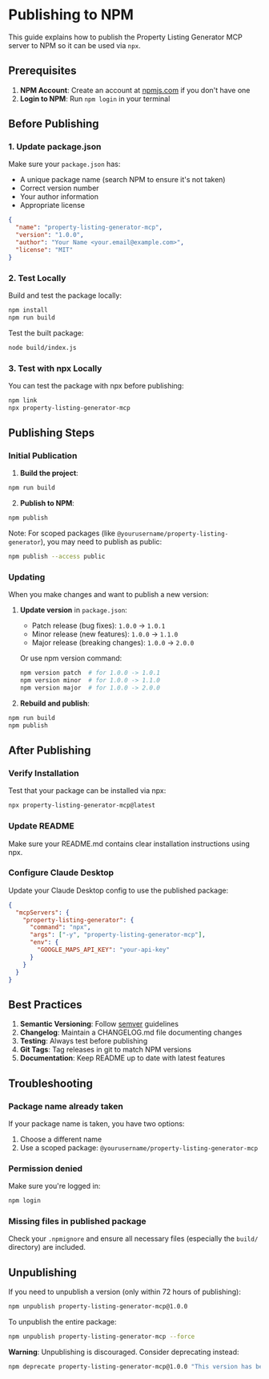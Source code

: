 # Publishing to NPM

This guide explains how to publish the Property Listing Generator MCP server to NPM so it can be used via `npx`.

## Prerequisites

1. **NPM Account**: Create an account at [npmjs.com](https://www.npmjs.com/) if you don't have one
2. **Login to NPM**: Run `npm login` in your terminal

## Before Publishing

### 1. Update package.json

Make sure your `package.json` has:
- A unique package name (search NPM to ensure it's not taken)
- Correct version number
- Your author information
- Appropriate license

```json
{
  "name": "property-listing-generator-mcp",
  "version": "1.0.0",
  "author": "Your Name <your.email@example.com>",
  "license": "MIT"
}
```

### 2. Test Locally

Build and test the package locally:

```bash
npm install
npm run build
```

Test the built package:

```bash
node build/index.js
```

### 3. Test with npx Locally

You can test the package with npx before publishing:

```bash
npm link
npx property-listing-generator-mcp
```

## Publishing Steps

### Initial Publication

1. **Build the project**:
```bash
npm run build
```

2. **Publish to NPM**:
```bash
npm publish
```

Note: For scoped packages (like `@yourusername/property-listing-generator`), you may need to publish as public:
```bash
npm publish --access public
```

### Updating

When you make changes and want to publish a new version:

1. **Update version** in `package.json`:
   - Patch release (bug fixes): `1.0.0` → `1.0.1`
   - Minor release (new features): `1.0.0` → `1.1.0`
   - Major release (breaking changes): `1.0.0` → `2.0.0`

   Or use npm version command:
   ```bash
   npm version patch  # for 1.0.0 -> 1.0.1
   npm version minor  # for 1.0.0 -> 1.1.0
   npm version major  # for 1.0.0 -> 2.0.0
   ```

2. **Rebuild and publish**:
```bash
npm run build
npm publish
```

## After Publishing

### Verify Installation

Test that your package can be installed via npx:

```bash
npx property-listing-generator-mcp@latest
```

### Update README

Make sure your README.md contains clear installation instructions using npx.

### Configure Claude Desktop

Update your Claude Desktop config to use the published package:

```json
{
  "mcpServers": {
    "property-listing-generator": {
      "command": "npx",
      "args": ["-y", "property-listing-generator-mcp"],
      "env": {
        "GOOGLE_MAPS_API_KEY": "your-api-key"
      }
    }
  }
}
```

## Best Practices

1. **Semantic Versioning**: Follow [semver](https://semver.org/) guidelines
2. **Changelog**: Maintain a CHANGELOG.md file documenting changes
3. **Testing**: Always test before publishing
4. **Git Tags**: Tag releases in git to match NPM versions
5. **Documentation**: Keep README up to date with latest features

## Troubleshooting

### Package name already taken

If your package name is taken, you have two options:
1. Choose a different name
2. Use a scoped package: `@yourusername/property-listing-generator-mcp`

### Permission denied

Make sure you're logged in:
```bash
npm login
```

### Missing files in published package

Check your `.npmignore` and ensure all necessary files (especially the `build/` directory) are included.

## Unpublishing

If you need to unpublish a version (only within 72 hours of publishing):

```bash
npm unpublish property-listing-generator-mcp@1.0.0
```

To unpublish the entire package:
```bash
npm unpublish property-listing-generator-mcp --force
```

**Warning**: Unpublishing is discouraged. Consider deprecating instead:
```bash
npm deprecate property-listing-generator-mcp@1.0.0 "This version has been deprecated"
```

